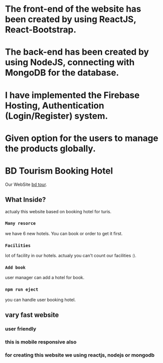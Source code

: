 #	The front-end of the website has been created by using ReactJS, React-Bootstrap.

#	The back-end has been created by using NodeJS, connecting with MongoDB for the database.

#	I have implemented the Firebase Hosting, Authentication (Login/Register) system.

#	Given option for the users to manage the products globally.

# BD Tourism Booking Hotel

Our WebSite [bd tour](https://bd-toour.web.app/).

## What Inside?

actualy this website based on booking hotel for turis.

### `Many resorce`

we have 6 new hotels. You can book or order to get it first.

### `Facilities`

lot of facility in our hotels. actualy you can't count our facilities :).

### `Add book`

user manager can add a hotel for book.

### `npm run eject`

you can handle user booking hotel.

## vary fast website

### user friendly

### this is mobile responsive also

### for creating this website we using reactjs, nodejs or mongodb
